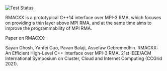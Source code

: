 ![Test Status](https://github.com/sg0/rmacxx/actions/workflows/main.yml/badge.svg)

RMACXX is a prototypical C++14 interface over MPI-3 RMA, which focuses
on providing a thin layer above MPI RMA, and at the same time aims to 
improve the programmability of MPI RMA.

Paper on RMACXX:

Sayan Ghosh, Yanfei Guo, Pavan Balaji, Assefaw Gebremedhin. 
RMACXX: An Efficient High-Level C++ Interface over MPI-3 RMA. 
21st IEEE/ACM International Symposium on Cluster, Cloud and 
Internet Computing (CCGrid 2021).
